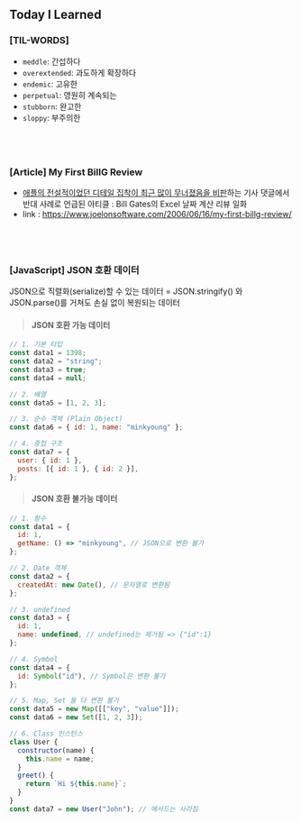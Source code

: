 ## Today I Learned

### [TIL-WORDS]

- `meddle`: 간섭하다
- `overextended`: 과도하게 확장하다
- `endemic`: 고유한
- `perpetual`: 영원히 계속되는
- `stubborn`: 완고한
- `sloppy`: 부주의한

## <br />

### [Article] My First BillG Review

- [애플의 전설적이었던 디테일 집착이 최근 많이 무너졌음을 비판](https://news.hada.io/topic?id=23877&utm_source=slack&utm_medium=bot&utm_campaign=T070Z2DJNDT)하는 기사 댓글에서 반대 사례로 언급된 아티클 : Bill Gates의 Excel 날짜 계산 리뷰 일화
- link : https://www.joelonsoftware.com/2006/06/16/my-first-billg-review/

## <br />

### [JavaScript] JSON 호환 데이터

JSON으로 직렬화(serialize)할 수 있는 데이터 = JSON.stringify() 와 JSON.parse()를 거쳐도 손실 없이 복원되는 데이터

> #### JSON 호환 가능 데이터

```javascript
// 1. 기본 타입
const data1 = 1398;
const data2 = "string";
const data3 = true;
const data4 = null;

// 2. 배열
const data5 = [1, 2, 3];

// 3. 순수 객체 (Plain Object)
const data6 = { id: 1, name: "minkyoung" };

// 4. 중첩 구조
const data7 = {
  user: { id: 1 },
  posts: [{ id: 1 }, { id: 2 }],
};
```

> #### JSON 호환 불가능 데이터

```javascript
// 1. 함수
const data1 = {
  id: 1,
  getName: () => "minkyoung", // JSON으로 변환 불가
};

// 2. Date 객체
const data2 = {
  createdAt: new Date(), // 문자열로 변환됨
};

// 3. undefined
const data3 = {
  id: 1,
  name: undefined, // undefined는 제거됨 => {"id":1}
};

// 4. Symbol
const data4 = {
  id: Symbol("id"), // Symbol은 변환 불가
};

// 5. Map, Set 둘 다 변환 불가
const data5 = new Map([["key", "value"]]);
const data6 = new Set([1, 2, 3]);

// 6. Class 인스턴스
class User {
  constructor(name) {
    this.name = name;
  }
  greet() {
    return `Hi ${this.name}`;
  }
}
const data7 = new User("John"); // 메서드는 사라짐
```
